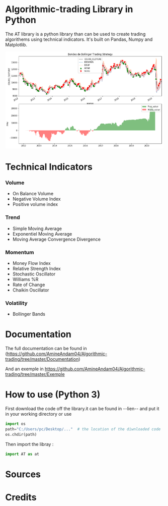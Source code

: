 # Algorithmic-trading Library in Python

The AT library is a python library than can be used to create trading algorithems using technical indicators. It's built on Pandas, Numpy and Matplotlib.

![Example Chart](/images/sign_bb.png)

# Technical Indicators 
### Volume
   * On Balance Volume
   * Negative Volume Index
   * Positive volume index
### Trend
   * Simple Moving Average
   * Exponentiel Moving Average
   * Moving Average Convergence Divergence
### Momentum
   * Money Flow Index
   * Relative Strength Index
   * Stochastic Oscillator
   * Williams %R
   * Rate of Change
   * Chaikin Oscillator
### Volatility
   * Bollinger Bands
   
   
# Documentation
The full documentation can be found in (https://github.com/AmineAndam04/Algorithmic-trading/tree/master/Documentation)

And an exemple in https://github.com/AmineAndam04/Algorithmic-trading/tree/master/Exemple
# How to use (Python 3)
First download the code off the library.it can be found in  --lien-- and put it in your working directory or  use
```python
import os
path="C:/Users/pc/Desktop/..."  # the location of the diwnloaded code 
os.chdir(path)
```
Then import the libray : 
```python
import AT as at
```
# Sources

# Credits
